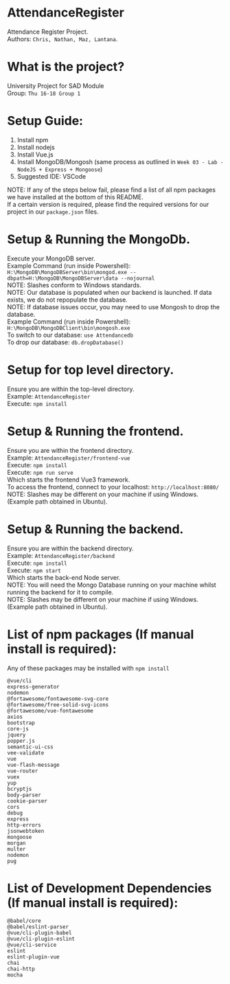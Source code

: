 # AttendanceRegister
Attendance Register Project.<br />
Authors: ``Chris, Nathan, Maz, Lantana``.

# What is the project?
University Project for SAD Module<br />
Group: ``Thu 16-18 Group 1``

# Setup Guide:

1. Install npm
2. Install nodejs
3. Install Vue.js
4. Install MongoDB/Mongosh (same process as outlined in ``Week 03 - Lab - NodeJS + Express + Mongoose``)
5. Suggested IDE: VSCode

NOTE: If any of the steps below fail, please find a list of all npm packages we have installed at the bottom of this README.<br />
If a certain version is required, please find the required versions for our project in our ``package.json`` files.

# Setup & Running the MongoDb.
Execute your MongoDB server.<br />
Example Command (run inside Powershell): ``H:\MongoDB\MongoDBServer\bin\mongod.exe --dbpath=H:\MongoDB\MongoDBServer\data --nojournal``<br />
NOTE: Slashes conform to Windows standards.<br />
NOTE: Our database is populated when our backend is launched. If data exists, we do not repopulate the database.<br />
NOTE: If database issues occur, you may need to use Mongosh to drop the database.<br />
Example Command (run inside Powershell): ``H:\MongoDB\MongoDBClient\bin\mongosh.exe``<br />
To switch to our database: ``use Attendancedb``<br />
To drop our database: ``db.dropDatabase()``<br />

# Setup for top level directory.
Ensure you are within the top-level directory.<br />
Example: ``AttendanceRegister``<br />
Execute: ``npm install``<br />

# Setup & Running the frontend.

Ensure you are within the frontend directory.<br />
Example: ``AttendanceRegister/frontend-vue``<br />
Execute: ``npm install``<br />
Execute: ``npm run serve``<br />
Which starts the frontend Vue3 framework.<br />
To access the frontend, connect to your localhost: ``http://localhost:8080/``<br />
NOTE: Slashes may be different on your machine if using Windows. (Example path obtained in Ubuntu).

# Setup & Running the backend.
Ensure you are within the backend directory.<br />
Example: ``AttendanceRegister/backend``<br />
Execute: ``npm install``<br />
Execute: ``npm start``<br />
Which starts the back-end Node server.<br />
NOTE: You will need the Mongo Database running on your machine whilst running the backend for it to compile.<br />
NOTE: Slashes may be different on your machine if using Windows. (Example path obtained in Ubuntu).

# List of npm packages (If manual install is required):
Any of these packages may be installed with ``npm install``
```
@vue/cli
express-generator
nodemon
@fortawesome/fontawesome-svg-core
@fortawesome/free-solid-svg-icons
@fortawesome/vue-fontawesome
axios
bootstrap
core-js
jquery
popper.js
semantic-ui-css
vee-validate
vue
vue-flash-message
vue-router
vuex
yup
bcryptjs
body-parser
cookie-parser
cors
debug
express
http-errors
jsonwebtoken
mongoose
morgan
multer
nodemon
pug
```

# List of Development Dependencies (If manual install is required):
```
@babel/core
@babel/eslint-parser
@vue/cli-plugin-babel
@vue/cli-plugin-eslint
@vue/cli-service
eslint
eslint-plugin-vue
chai
chai-http
mocha
```
